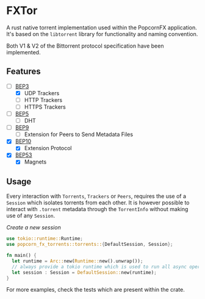 # FXTor

A rust native torrent implementation used within the PopcornFX application.
It's based on the `libtorrent` library for functionality and naming convention.

Both V1 & V2 of the Bittorrent protocol specification have been implemented.

## Features

- [ ] [BEP3](https://www.bittorrent.org/beps/bep_0003.html)
  - [x] UDP Trackers
  - [ ] HTTP Trackers
  - [ ] HTTPS Trackers
- [ ] [BEP5](https://www.bittorrent.org/beps/bep_0005.html)
  - [ ] DHT
- [ ] [BEP9](https://www.bittorrent.org/beps/bep_0009.html)
  - [ ] Extension for Peers to Send Metadata Files
- [x] [BEP10](https://www.bittorrent.org/beps/bep_0010.html)
  - [x] Extension Protocol
- [x] [BEP53](https://www.bittorrent.org/beps/bep_0053.html)
  - [x] Magnets

## Usage

Every interaction with `Torrents`, `Trackers` or `Peers`, requires the use of a `Session` which isolates torrents from each other.
It is however possible to interact with `.torrent` metadata through the `TorrentInfo` without making use of any `Session`.

_Create a new session_
```rust
use tokio::runtime::Runtime;
use popcorn_fx_torrents::torrents::{DefaultSession, Session};

fn main() {
  let runtime = Arc::new(Runtime::new().unwrap());
  // always provide a tokio runtime which is used to run all async operation in the background
  let session : Session = DefaultSession::new(runtime);
}
```

For more examples, check the tests which are present within the crate.